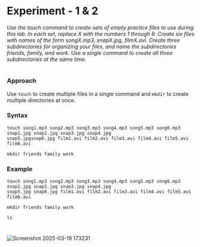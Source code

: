 # **Experiment - 1 & 2**  

*Use the touch command to create sets of empty practice files to use during this lab. In each set, replace X with the numbers 1 through 6. Create six files with names of the form songX.mp3, snapX.jpg, filmX.avi. Create three subdirectories for organizing your files, and name the subdirectories friends, family, and work. Use a single command to create all three subdirectories at the same time.*  
#
### **Approach**  
Use `touch` to create multiple files in a single command and `mkdir` to create multiple directories at once.  
### **Syntax**  
```
touch song1.mp3 song2.mp3 song3.mp3 song4.mp3 song5.mp3 song6.mp3 snap1.jpg snap2.jpg snap3.jpg snap4.jpg
snap5.jpgsnap6.jpg film1.avi film2.avi film3.avi film4.avi film5.avi film6.avi
```

```
mkdir friends family work

```
### **Example**
```
touch song1.mp3 song2.mp3 song3.mp3 song4.mp3 song5.mp3 song6.mp3 snap1.jpg snap2.jpg snap3.jpg snap4.jpg
snap5.jpg snap6.jpg film1.avi film2.avi film3.avi film4.avi film5.avi film6.avi
```

```
mkdir friends family work

```

```
ls

```
#
![Screenshot 2025-03-19 173231](https://github.com/user-attachments/assets/1d30847a-4ffd-49f9-8c67-4e15103ff113)
